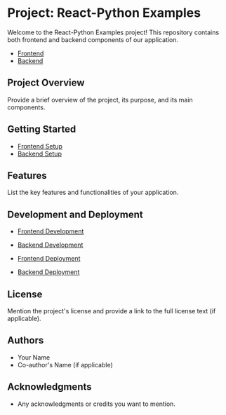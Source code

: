 # Project: React-Python Examples

Welcome to the React-Python Examples project! This repository contains both frontend and backend components of our application.

- [Frontend](./frontend/README.md)
- [Backend](./backend/README.md)

## Project Overview

Provide a brief overview of the project, its purpose, and its main components.

## Getting Started

- [Frontend Setup](./frontend/README.md#getting-started)
- [Backend Setup](./backend/README.md#getting-started)

## Features

List the key features and functionalities of your application.

## Development and Deployment

- [Frontend Development](./frontend/README.md#development)
- [Backend Development](./backend/README.md#development)

- [Frontend Deployment](./frontend/README.md#deployment)
- [Backend Deployment](./backend/README.md#deployment)

## License

Mention the project's license and provide a link to the full license text (if applicable).

## Authors

- Your Name
- Co-author's Name (if applicable)

## Acknowledgments

- Any acknowledgments or credits you want to mention.
